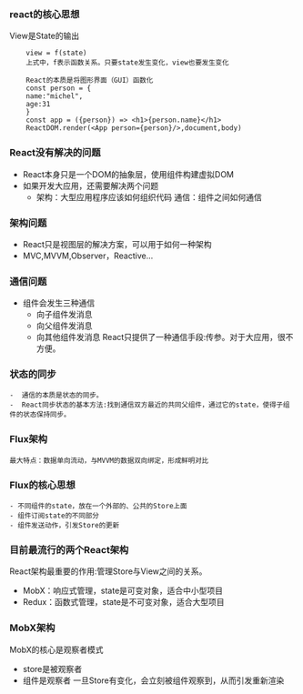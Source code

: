 ### react的核心思想
View是State的输出
```
    view = f(state)
    上式中，f表示函数关系。只要state发生变化，view也要发生变化
```
```
    React的本质是将图形界面（GUI）函数化
    const person = {
    name:"michel",
    age:31
    }
    const app = ({person}) => <h1>{person.name}</h1>
    ReactDOM.render(<App person={person}/>,document,body)
```
### React没有解决的问题
- React本身只是一个DOM的抽象层，使用组件构建虚拟DOM
- 如果开发大应用，还需要解决两个问题
  - 架构：大型应用程序应该如何组织代码
  通信：组件之间如何通信
### 架构问题
  - React只是视图层的解决方案，可以用于如何一种架构
  - MVC,MVVM,Observer，Reactive...
### 通信问题
  - 组件会发生三种通信
    - 向子组件发消息
    - 向父组件发消息
    - 向其他组件发消息
    React只提供了一种通信手段:传参。对于大应用，很不方便。
### 状态的同步
    -  通信的本质是状态的同步。
    -  React同步状态的基本方法:找到通信双方最近的共同父组件，通过它的state，使得子组件的状态保持同步。

### Flux架构
    最大特点：数据单向流动，与MVVM的数据双向绑定，形成鲜明对比
### Flux的核心思想
    - 不同组件的state，放在一个外部的、公共的Store上面
    - 组件订阅state的不同部分
    - 组件发送动作，引发Store的更新
###  目前最流行的两个React架构
React架构最重要的作用:管理Store与View之间的关系。
- MobX：响应式管理，state是可变对象，适合中小型项目
- Redux：函数式管理，state是不可变对象，适合大型项目
### MobX架构
MobX的核心是观察者模式
- store是被观察者
- 组件是观察者
一旦Store有变化，会立刻被组件观察到，从而引发重新渲染
### 

